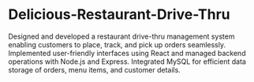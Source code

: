 # Delicious-Restaurant-Drive-Thru
Designed and developed a restaurant drive-thru management system enabling customers to place, track, and pick up orders seamlessly. Implemented user-friendly interfaces using React and managed backend operations with Node.js and Express. Integrated MySQL for efficient data storage of orders, menu items, and customer details. 
